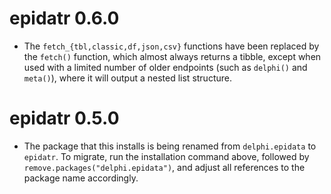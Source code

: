 # epidatr 0.6.0

- The `fetch_{tbl,classic,df,json,csv}` functions have been replaced by the
`fetch()` function, which almost always returns a tibble, except when used with
a limited number of older endpoints (such as `delphi()` and `meta()`), where it
will output a nested list structure.

# epidatr 0.5.0

- The package that this installs is being renamed from `delphi.epidata` to
`epidatr`. To migrate, run the installation command above, followed by
`remove.packages("delphi.epidata")`, and adjust all references to the package
name accordingly.